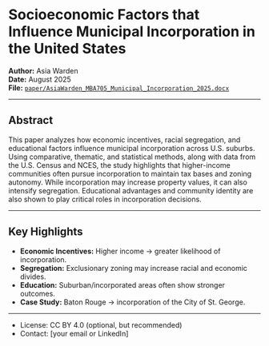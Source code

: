 
# Socioeconomic Factors that Influence Municipal Incorporation in the United States

**Author:** Asia Warden  
**Date:** August 2025  
**File:** [`paper/AsiaWarden_MBA705_Municipal_Incorporation_2025.docx`](AsiaWarden_MBA705_Municipal_Incorporation_US)

---

## Abstract
This paper analyzes how economic incentives, racial segregation, and educational factors influence municipal incorporation across U.S. suburbs. Using comparative, thematic, and statistical methods, along with data from the U.S. Census and NCES, the study highlights that higher-income communities often pursue incorporation to maintain tax bases and zoning autonomy. While incorporation may increase property values, it can also intensify segregation. Educational advantages and community identity are also shown to play critical roles in incorporation decisions.

---

## Key Highlights
- **Economic Incentives:** Higher income → greater likelihood of incorporation.  
- **Segregation:** Exclusionary zoning may increase racial and economic divides.  
- **Education:** Suburban/incorporated areas often show stronger outcomes.  
- **Case Study:** Baton Rouge → incorporation of the City of St. George.  

---


- License: CC BY 4.0 (optional, but recommended)  
- Contact: [your email or LinkedIn]  
